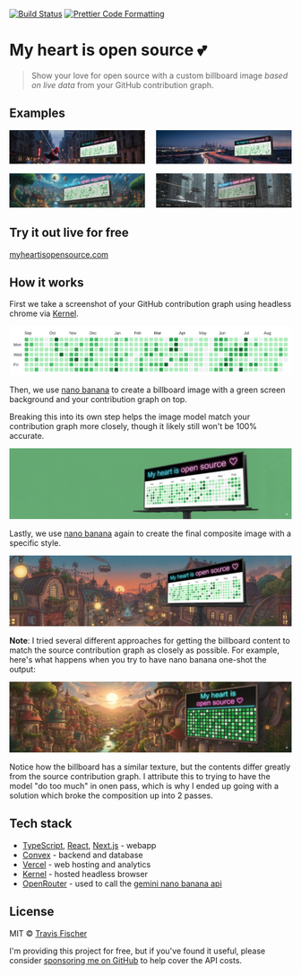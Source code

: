 <p>
  <a href="https://github.com/transitive-bullshit/my-heart-is-open-source/actions/workflows/main.yml"><img alt="Build Status" src="https://github.com/transitive-bullshit/my-heart-is-open-source/actions/workflows/main.yml/badge.svg" /></a>
  <a href="https://prettier.io"><img alt="Prettier Code Formatting" src="https://img.shields.io/badge/code_style-prettier-brightgreen.svg" /></a>
</p>

# My heart is open source 💕 <!-- omit from toc -->

> Show your love for open source with a custom billboard image _based on live data_ from your GitHub contribution graph.

## Examples

<p align="center">
  <img alt="example billboard image" src="https://raw.githubusercontent.com/transitive-bullshit/my-heart-is-open-source/main/public/examples/0.jpg" width="48%">
  &nbsp; &nbsp;
  <img alt="example billboard image" src="https://raw.githubusercontent.com/transitive-bullshit/my-heart-is-open-source/main/public/examples/1.jpg" width="48%">
</p>

<p align="center">
  <img alt="example billboard image" src="https://raw.githubusercontent.com/transitive-bullshit/my-heart-is-open-source/main/public/examples/2.jpg" width="48%">
  &nbsp; &nbsp;

  <img alt="example billboard image" src="https://raw.githubusercontent.com/transitive-bullshit/my-heart-is-open-source/main/public/examples/10.jpg" width="48%">
</p>

## Try it out live for free

[myheartisopensource.com](https://myheartisopensource.com)

## How it works

First we take a screenshot of your GitHub contribution graph using headless chrome via [Kernel](https://www.onkernel.com).

<img alt="github contributor graph" src="https://raw.githubusercontent.com/transitive-bullshit/my-heart-is-open-source/main/public/github-contribution-graph.png">

Then, we use [nano banana](https://aistudio.google.com/models/gemini-2-5-flash-image) to create a billboard image with a green screen background and your contribution graph on top.

Breaking this into its own step helps the image model match your contribution graph more closely, though it likely still won't be 100% accurate.

<img alt="green screen output image" src="https://raw.githubusercontent.com/transitive-bullshit/my-heart-is-open-source/main/public/examples/step-1.jpg">

Lastly, we use [nano banana](https://aistudio.google.com/models/gemini-2-5-flash-image) again to create the final composite image with a specific style.

<img alt="final output image" src="https://raw.githubusercontent.com/transitive-bullshit/my-heart-is-open-source/main/public/examples/step-2.jpg">

**Note**: I tried several different approaches for getting the billboard content to match the source contribution graph as closely as possible. For example, here's what happens when you try to have nano banana one-shot the output:

<img alt="one-shot example image" src="https://raw.githubusercontent.com/transitive-bullshit/my-heart-is-open-source/main/public/examples/one-shot.jpg">

Notice how the billboard has a similar texture, but the contents differ greatly from the source contribution graph. I attribute this to trying to have the model "do too much" in onen pass, which is why I ended up going with a solution which broke the composition up into 2 passes.

## Tech stack

- [TypeScript](https://www.typescriptlang.org), [React](https://react.dev), [Next.js](https://nextjs.org) - webapp
- [Convex](https://convex.dev/referral/TRAVIS5611) - backend and database
- [Vercel](https://vercel.com) - web hosting and analytics
- [Kernel](https://www.onkernel.com) - hosted headless browser
- [OpenRouter](https://openrouter.ai/?referral=hrg) - used to call the [gemini nano banana api](https://aistudio.google.com/models/gemini-2-5-flash-image)

## License

MIT © [Travis Fischer](https://x.com/transitive_bs)

I'm providing this project for free, but if you've found it useful, please consider [sponsoring me on GitHub](https://github.com/sponsors/transitive-bullshit) to help cover the API costs.
